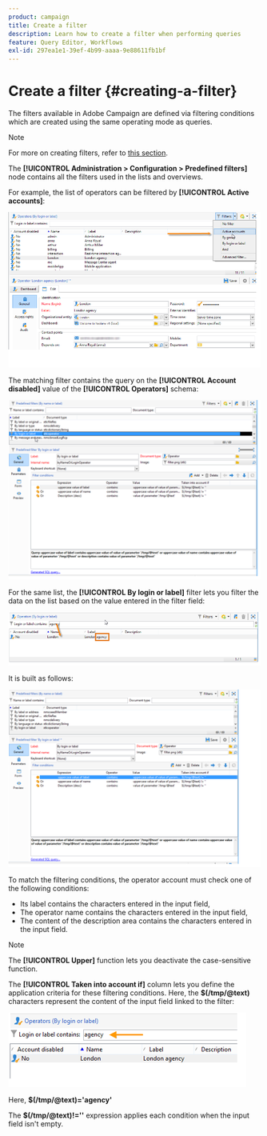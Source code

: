 ```yaml
---
product: campaign
title: Create a filter
description: Learn how to create a filter when performing queries
feature: Query Editor, Workflows
exl-id: 297ea1e1-39ef-4b99-aaaa-9e88611fb1bf
---
```

# Create a filter {#creating-a-filter}



The filters available in Adobe Campaign are defined via filtering conditions which are created using the same operating mode as queries.

>[!NOTE]
>
>For more on creating filters, refer to [this section](../../platform/using/filtering-options.md).

The **[!UICONTROL Administration > Configuration > Predefined filters]** node contains all the filters used in the lists and overviews.

For example, the list of operators can be filtered by **[!UICONTROL Active accounts]**:

![](assets/query_editor_filter_sample_1.png)

The matching filter contains the query on the **[!UICONTROL Account disabled]** value of the **[!UICONTROL Operators]** schema:

![](assets/query_editor_filter_sample_2.png)

For the same list, the **[!UICONTROL By login or label]** filter lets you filter the data on the list based on the value entered in the filter field:

![](assets/query_editor_filter_sample_3.png)

It is built as follows:

![](assets/query_editor_filter_sample_4.png)

To match the filtering conditions, the operator account must check one of the following conditions:

* Its label contains the characters entered in the input field,
* The operator name contains the characters entered in the input field,
* The content of the description area contains the characters entered in the input field.

>[!NOTE]
>
>The **[!UICONTROL Upper]** function lets you deactivate the case-sensitive function.

The **[!UICONTROL Taken into account if]** column lets you define the application criteria for these filtering conditions. Here, the **$(/tmp/@text)** characters represent the content of the input field linked to the filter: 

![](assets/query_editor_filter_sample_5.png)

Here, **$(/tmp/@text)='agency'**

The **$(/tmp/@text)!=''** expression applies each condition when the input field isn't empty.
